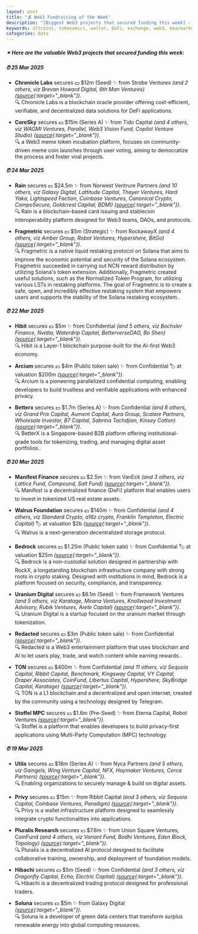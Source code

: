 ```yaml
---
layout: post
title: "💰 Web3 Fundraising of the Week"
description: "[Biggest Web3 projects that secured funding this week] - Featuring Protocol/project, lead investors, other investors, amount raised, valuation, investment refs, supported blockchains and detail about project."
keywords: altcoins, tokenomics, wallet, DeFi, exchange, web3, bearmarket, cryptocurrencies, DEX
categories: data
---  
```


##### ✴ **Here are the valuable Web3 projects that secured funding this week:**


##### ⏰️ **25 Mar 2025**  

 - **Chronicle Labs** secures 💵 $12m (Seed) ✨️ from Strobe Ventures *(and 2 others, viz Brevan Howard Digital, 6th Man Ventures)* *([source](https://blockworks.co/news/chronicle-raises-12m){:target="_blank"})*.  
🔍 Chronicle Labs is a blockchain oracle provider offering cost-efficient, verifiable, and decentralized data solutions for DeFi applications.

 - **CoreSky** secures 💵 $15m (Series A) ✨️ from Tido Capital *(and 4 others, viz WAGMI Ventures, Parallel, Web3 Vision Fund, Copilot Venture Studio)* *([source](https://x.com/Coreskyofficial/status/1904435413307056304){:target="_blank"})*.  
🔍 a Web3 meme token incubation platform, focuses on community-driven meme coin launches through user voting, aiming to democratize the process and foster viral projects.

##### ⏰️ **24 Mar 2025**  

 - **Rain** secures 💵 $24.5m ✨️ from Norwest Ventrure Partners *(and 10 others, viz Galaxy Digital, Lattitude Capital, Thayer Ventures, Hard Yaka, Lightspeed Faction, Coinbase Ventures, Canonical Crypto, CompoSecure, Goldcrest Capital, BDMI)* *([source](https://x.com/raincards/status/1904146774454858047){:target="_blank"})*.  
🔍 Rain is a blockchain-based card issuing and stablecoin interoperability platform designed for Web3 teams, DAOs, and protocols.

 - **Fragmetric** secures 💵 $5m (Strategic) ✨️ from RockawayX *(and 4 others, viz Amber Group, Robot Ventures, Hypershere, BitGo)* *([source](https://x.com/fragmetric/status/1904171513521304038){:target="_blank"})*.  
🔍 Fragmetric is a native liquid restaking protocol on Solana that aims to improve the economic potential and security of the Solana ecosystem. Fragmetric succeeded in carrying out NCN reward distribution by utilizing Solana's token extension. Additionally, Fragmetric created useful solutions, such as the Normalized Token Program, for utilizing various LSTs in restaking platforms. The goal of Fragmetric is to create a safe, open, and incredibly effective restaking system that empowers users and supports the stability of the Solana restaking ecosystem..

##### ⏰️ **22 Mar 2025**  

 - **Hibit** secures 💵 $5m ✨️ from Confidential *(and 5 others, viz Bochsler Finance, Nvidia, Waterdrip Capital, BetterverseDAO, Bo Shen)* *([source](https://x.com/Hibit_Official/status/1903370344645468470){:target="_blank"})*.  
🔍 Hibit is a Layer-1 blockchain purpose-built for the AI-first Web3 economy.

 - **Arcium** secures 💵 $4m (Public token sale) ✨️ from Confidential 🏷️ at valuation $200m *([source](https://x.com/eesee_AI_agent/status/1903356005582295516){:target="_blank"})*.  
🔍 Arcium is a pioneering parallelized confidential computing, enabling developers to build trustless and verifiable applications with enhanced privacy.

 - **Betterx** secures 💵 $1.7m (Series A) ✨️ from Confidential *(and 8 others, viz Grand Prix Capital, Aument Capital, Aura Group, Scalare Partners, Wholesale Investor, B7 Capital, Sabrina Tachdjian, Kinsey Cotton)* *([source](https://www.crowdfundinsider.com/2025/03/237651-singapore-digital-asset-startup-betterx-secures-1-7m-to-accelerate-global-expansion/){:target="_blank"})*.  
🔍 BetterX is a Singapore-based B2B platform offering institutional-grade tools for tokenizing, trading, and managing digital asset portfolios..

##### ⏰️ **20 Mar 2025**  

 - **Manifest Finance** secures 💵 $2.5m ✨️ from VanEck *(and 3 others, viz Lattice Fund, Compound, Salt Fund)* *([source](https://x.com/ManifestFinance/status/1902717123635347468){:target="_blank"})*.  
🔍 Manifest is a decentralized finance (DeFi) platform that enables users to invest in tokenized US real estate assets.

 - **Walrus Foundation** secures 💵 $140m ✨️ from Confidential *(and 4 others, viz Standard Crypto, a16z crypto, Franklin Templeton, Electric Capital)* 🏷️ at valuation $2b *([source](https://fortune.com/crypto/2025/03/20/walrus-fundraise-140-million-2-andreessen-horowitz/){:target="_blank"})*.  
🔍 Walrus is a next-generation decentralized storage protocol.

 - **Bedrock** secures 💵 $1.25m (Public token sale) ✨️ from Confidential 🏷️ at valuation $25m *([source](https://x.com/top7ico/status/1902657652682785215){:target="_blank"})*.  
🔍 Bedrock is a non-custodial solution designed in partnership with RockX, a longstanding blockchain infrastructure company with strong roots in crypto staking. Designed with institutions in mind, Bedrock is a platform focused on security, compliance, and transparency.

 - **Uranium Digital** secures 💵 $6.1m (Seed) ✨️ from Framework Ventures *(and 5 others, viz Karatage, Mirana Ventures, Knollwood Investment Advisory, Rubik Ventures, Arete Capital)* *([source](https://x.com/uraniumdigital_/status/1902691594647798136){:target="_blank"})*.  
🔍 Uranium Digital is a startup focused on the uranium market through tokenization.

 - **Redacted** secures 💵 $3m (Public token sale) ✨️ from Confidential *([source](https://x.com/redactedcoin/status/1902795348906742124){:target="_blank"})*.  
🔍 Redacted is a Web3 entertainment platform that uses blockchain and AI to let users play, trade, and watch content while earning rewards..

 - **TON** secures 💵 $400m ✨️ from Confidential *(and 11 others, viz Sequoia Capital, Ribbit Capital, Benchmark, Kingsway Capital, VY Capital, Draper Associates, CoinFund, Libertus Capital, Hypershere, SkyBridge Capital, Karatage)* *([source](https://www.theblock.co/post/347303/telegram-based-ton-foundation-raises-over-400-million-with-token-sale){:target="_blank"})*.  
🔍 TON is a L1 blockchain and a decentralized and open internet, created by the community using a technology designed by Telegram.

 - **Stoffel MPC** secures 💵 $1.6m (Pre-Seed) ✨️ from Eterna Capital, Robot Ventures *([source](https://x.com/StoffelMPC/status/1902752180966408579){:target="_blank"})*.  
🔍 Stoffel is a platform that enables developers to build privacy-first applications using Multi-Party Computation (MPC) technology.

##### ⏰️ **19 Mar 2025**  

 - **Utila** secures 💵 $18m (Series A) ✨️ from Nyca Partners *(and 5 others, viz Gaingels, Wing Venture Capital, NFX, Haymaker Ventures, Cerca Partners)* *([source](https://x.com/utila_io/status/1902342852983627915){:target="_blank"})*.  
🔍 Enabling organizations to securely manage & build on digital assets.

 - **Privy** secures 💵 $15m ✨️ from Ribbit Capital *(and 3 others, viz Sequoia Capital, Coinbase Ventures, Paradigm)* *([source](https://fortune.com/crypto/2025/03/19/crypto-wallet-privy-funding-round-ribbit-capital/){:target="_blank"})*.  
🔍 Privy is a wallet infrastructure platform designed to seamlessly integrate crypto functionalities into applications.

 - **Pluralis Research** secures 💵 $7.6m ✨️ from Union Square Ventures, CoinFund *(and 4 others, viz Variant Fund, Bodhi Ventures, Eden Block, Topology)* *([source](https://x.com/PluralisHQ/status/1902367132597252177){:target="_blank"})*.  
🔍 Pluralis is a decentralized AI protocol designed to facilitate collaborative training, ownership, and deployment of foundation models.

 - **Hibachi** secures 💵 $5m (Seed) ✨️ from Confidential *(and 3 others, viz Dragonfly Capital, Echo, Electric Capital)* *([source](https://x.com/hibachi_xyz/status/1902389679137214879){:target="_blank"})*.  
🔍 Hibachi is a decentralized trading protocol designed for professional traders.

 - **Soluna** secures 💵 $5m ✨️ from Galaxy Digital *([source](https://x.com/SolunaHoldings/status/1902359406450278500){:target="_blank"})*.  
🔍 Soluna is a developer of green data centers that transform surplus renewable energy into global computing resources.
